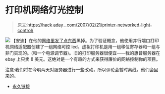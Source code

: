 # 打印机网络灯光控制

> 原文:[https://hack aday . com/2007/02/21/printer-networked-light-control/](https://hackaday.com/2007/02/21/printer-networked-light-control/)

![](../Images/973a009df3382f19403c191c79143462.png)
【安迪】在他的[网络里发了点东西](http://www.doktor-andy.de/joomla/index.php?option=com_content&task=view&id=40&Itemid=52&lang=en)黑掉。为了验证概念，他使用并行端口打印机网络适配器创建了一组网络可控 led。虚拟打印机是用一组移位寄存器和一组与非门实现的。(和一个电源调节器)。旧的打印服务器很便宜——我的惠普服务器在 ebay 上只卖 8 美元。这绝对是一个有趣的方式来获得廉价的网络控制你的项目。

注意:我们将在今明两天对服务器进行一些改动，所以评论会暂时离线。他们会回来的。

*   [永久链接](http://www.doktor-andy.de/joomla/index.php?option=com_content&task=view&id=40&Itemid=52&lang=en)